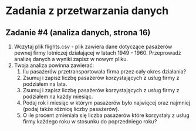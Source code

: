 # Zadania z przetwarzania danych  
## Zadanie #4 (analiza danych, strona 16)  
1. Wczytaj plik flights.csv - plik zawiera dane dotyczące pasażerów pewnej firmy lotniczej działającej w latach 1949 - 1960. Przeprowadź analizę danych a wyniki zapisz w nowym pliku.  
2. Twoja analiza powinna zawierać:  
    1. Ilu pasażerów przetransportowała firma przez cały okres działania?
    2. Zsumuj i zapisz liczbę pasażerów korzystających z usług firmy z podziałem na lata.
    3. Zsumuj i zapisz liczbę pasażerów korzystających z usług firmy z podziałem na każdy
    miesiąc.
    4. Podaj rok i miesiąc w którym pasażerów było najwięcej oraz najmniej (podaj także różnicę
    liczby pasażerów).
    5. O ile procent zmieniała się liczba pasażerów które korzystały z usług firmy każdego roku w
    stosunku do poprzedniego roku?
